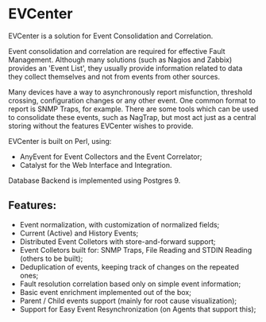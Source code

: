 EVCenter
========

EVCenter is a solution for Event Consolidation and Correlation.

Event consolidation and correlation are required for effective Fault Management. Although many solutions (such as Nagios and Zabbix) provides an 'Event List', they usually provide information related to data they collect themselves and not from events from other sources.

Many devices have a way to asynchronously report misfunction, threshold crossing, configuration changes or any other event. One common format to report is SNMP Traps, for example. There are some tools which can be used to consolidate these events, such as NagTrap, but most act just as a central storing without the features EVCenter wishes to provide.

EVCenter is built on Perl, using:
  - AnyEvent for Event Collectors and the Event Correlator;
  - Catalyst for the Web Interface and Integration.

Database Backend is implemented using Postgres 9.

Features:
---------

  * Event normalization, with customization of normalized fields;
  * Current (Active) and History Events;
  * Distributed Event Colletors with store-and-forward support;
  * Event Colletors built for: SNMP Traps, File Reading and STDIN Reading (others to be built);
  * Deduplication of events, keeping track of changes on the repeated ones;
  * Fault resolution correlation based only on simple event information;
  * Basic event enrichment implemented out of the box;
  * Parent / Child events support (mainly for root cause visualization);
  * Support for Easy Event Resynchronization (on Agents that support this); 
